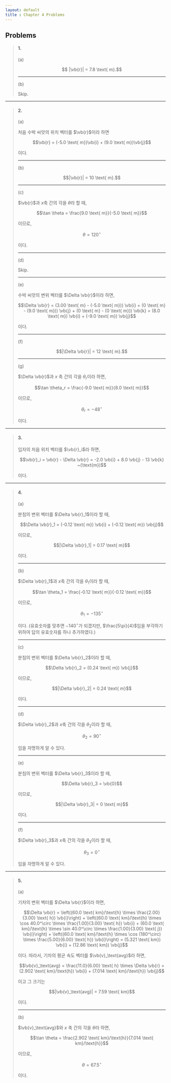 ```yaml
---
layout: default
title : Chapter 4 Problems
---
```


## Problems

> #### 1.
>
> (a)
>
> $$ |\vb{r}| = 7.8 \text{ m}.$$
>
> ---
>
> (b)
>
> Skip.

---

> #### 2. 
>
> (a)
>
> 처음 수박 씨앗의 위치 벡터를 $\vb{r}$이라 하면
>
> $$\vb{r} = (-5.0 \text{ m})\vb{i} + (9.0 \text{ m})\vb{j}$$
>
> 이다.
>
> ---
>
> (b)
>
> $$|\vb{r}| = 10 \text{ m}.$$
>
> ---
>
> (c)
>
> $\vb{r}$과 $x$축 간의 각을 $\theta$라 할 때,
>
> $$\tan \theta = \frac{9.0 \text{ m}}{-5.0 \text{ m}}$$
>
> 이므로,
>
> $$\theta = 120^\circ$$
>
> 이다.
>
> ---
>
> (d)
>
> Skip.
>
> ---
>
> (e)
>
> 수박 씨앗의 변위 벡터를 $\Delta \vb{r}$이라 하면,
>
> $$\Delta \vb{r} = (3.00 \text{ m} - (-5.0 \text{ m})) \vb{i} + (0 \text{ m} - (9.0 \text{ m})) \vb{j} + (0 \text{ m} - (0 \text{ m})) \vb{k} = (8.0 \text{ m}) \vb{i} + (-9.0 \text{ m}) \vb{j}$$
>
> 이다.
>
> ---
>
> (f)
>
> $$|\Delta \vb{r}| = 12 \text{ m}.$$
>
> ---
>
> (g)
>
> $\Delta \vb{r}$과 $x$ 축 간의 각을 $\theta_r$이라 하면,
>
> $$\tan \theta_r = \frac{-9.0 \text{ m}}{8.0 \text{ m}}$$
>
> 이므로,
>
> $$\theta_r = -48^\circ$$
>
> 이다.

---

> #### 3.
>
> 입자의 처음 위치 벡터를 $\vb{r}_i$라 하면,
>
> $$\vb{r}_i = \vb{r} - \Delta \vb{r} = -2.0 \vb{i} + 8.0 \vb{j} - 13 \vb{k} ~(\text{m})$$
>
> 이다.

---

> #### 4.
>
> (a)
>
> 분침의 변위 벡터를 $\Delta \vb{r}_1$이라 할 때,
>
> $$\Delta \vb{r}_1 = (-0.12 \text{ m}) \vb{i} + (-0.12 \text{ m}) \vb{j}$$
>
> 이므로,
>
> $$|\Delta \vb{r}_1| = 0.17 \text{ m}$$
>
> 이다.
>
> ---
>
> (b)
>
> $\Delta \vb{r}_1$과 $x$축 간의 각을 $\theta_1$이라 할 때,
>
> $$\tan \theta_1 = \frac{-0.12 \text{ m}}{-0.12 \text{ m}}$$
>
> 이므로,
>
> $$\theta_1 = -135^\circ$$
>
> 이다. (유효숫자를 맞추면 $-140^\circ$가 되겠지만, $\frac{5\pi}{4}$임을 부각하기 위하여 답의 유효숫자를 하나 추가하였다.)
>
> ---
>
> (c)
>
> 분침의 변위 벡터를 $\Delta \vb{r}_2$이라 할 때,
>
> $$\Delta \vb{r}_2 = (0.24 \text{ m}) \vb{j}$$
>
> 이므로,
>
> $$|\Delta \vb{r}_2| = 0.24 \text{ m}$$
>
> 이다.
>
> ---
>
> (d)
>
> $\Delta \vb{r}_2$과 $x$축 간의 각을 $\theta_2$이라 할 때,
>
> $$\theta_2 = 90^\circ$$
>
> 임을 자명하게 알 수 있다.
>
> ---
>
> (e)
>
> 분침의 변위 벡터를 $\Delta \vb{r}_3$이라 할 때,
>
> $$\Delta \vb{r}_3 = \vb{0}$$
>
> 이므로,
>
> $$|\Delta \vb{r}_3| = 0 \text{ m}$$
>
> 이다.
>
> ---
>
> (f)
>
> $\Delta \vb{r}_3$과 $x$축 간의 각을 $\theta_3$이라 할 때,
>
> $$\theta_3 = 0^\circ$$
>
> 임을 자명하게 알 수 있다.

---

> #### 5.
>
> (a)
>
> 기차의 변위 벡터를 $\Delta \vb{r}$이라 하면,
>
> $$\Delta \vb{r} = \left((60.0 \text{ km}/\text{h} \times \frac{2.00}{3.00} \text{ h}) \vb{i}\right) + \left((60.0 \text{ km}/\text{h} \times \cos 40.0^\circ \times \frac{1.00}{3.00} \text{ h}) \vb{i} + (60.0 \text{ km}/\text{h} \times \sin 40.0^\circ \times \frac{1.00}{3.00} \text{ j}) \vb{i}\right) + \left((60.0 \text{ km}/\text{h} \times \cos (180^\circ) \times \frac{5.00}{6.00} \text{ h}) \vb{i}\right) = (5.321 \text{ km}) \vb{i} + (12.86 \text{ km}) \vb{j}$$
>
> 이다. 따라서, 기차의 평균 속도 벡터를 $\vb{v}_\text{avg}$라 하면,
>
> $$\vb{v}_\text{avg} = \frac{11.0}{6.00} \text{ h} \times \Delta \vb{r} = (2.902 \text{ km}/\text{h}) \vb{i} + (7.014 \text{ km}/\text{h}) \vb{j}$$
>
> 이고 그 크기는
>
> $$|\vb{v}_\text{avg}| = 7.59 \text{ km}$$
>
> 이다.
>
> ---
>
> (b)
>
> $\vb{v}_\text{avg}$와 $x$ 축 간의 각을 $\theta$라 하면,
>
> $$\tan \theta = \frac{2.902 \text{ km}/\text{h}}{7.014 \text{ km}/\text{h}}$$
>
> 이므로,
>
> $$\theta = 67.5^\circ$$
>
> 이다.